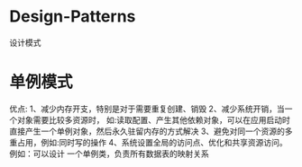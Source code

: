 # Design-Patterns
设计模式
# 单例模式
  优点:
    1、减少内存开支，特别是对于需要重复创建、销毁
    2、减少系统开销，当一个对象需要比较多资源时，
      如:读取配置、产生其他依赖对象，可以在应用启动时
      直接产生一个单例对象，然后永久驻留内存的方式解决
    3、避免对同一个资源的多重占用，例如:同时写的操作
    4、系统设置全局的访问点、优化和共享资源访问。例如：可以设计
      一个单例类，负责所有数据表的映射关系
